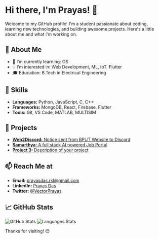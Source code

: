# Hi there, I'm Prayas! 👋

Welcome to my GitHub profile! I'm a student passionate about coding, learning new technologies, and building awesome projects. Here's a little about me and what I'm working on.

## 🚀 About Me
- 🌱 I’m currently learning: OS
- 💡 I’m interested in: Web Development, ML, IoT, Flutter
- 🎓 Education: B.Tech in Electrical Engineering

## 🔧 Skills
- **Languages:** Python, JavaScript, C, C++
- **Frameworks:** MongoDB, React, Firebase, Flutter
- **Tools:** Git, VS Code, MATLAB, MULTISIM

## 🌟 Projects
- [**Web2Discord:** Notice sent from BPUT Website to Discord](https://github.com/prayasdev/web2discord)
- [**Samarthya:** A full stack AI powered Job Portal](https://github.com/prayasdev/calcfe)
- [**Project 3:** Description of your project](https://github.com/yourusername/project3)
  
## 📫 Reach Me at
- **Email:** <a href="mailto:prayasdas.rkl@gmail.com" target="_blank">prayasdas.rkl@gmail.com</a>
- **LinkedIn:** <a href="https://www.linkedin.com/in/prayasdaslk/" target="_blank">Prayas Das</a>
- **Twitter:** <a href="https://twitter.com/VectorPrayas" target="_blank">@VectorPrayas</a>

## 📈 GitHub Stats
![GitHub Stats](https://github-readme-stats.vercel.app/api?username=prayasdev&show_icons=true&theme=radical)
![Languages Stats](https://raw.githubusercontent.com/prayasdev/github-stats/master/generated/languages.svg#gh-dark-mode-only)

Thanks for visiting! 😊
